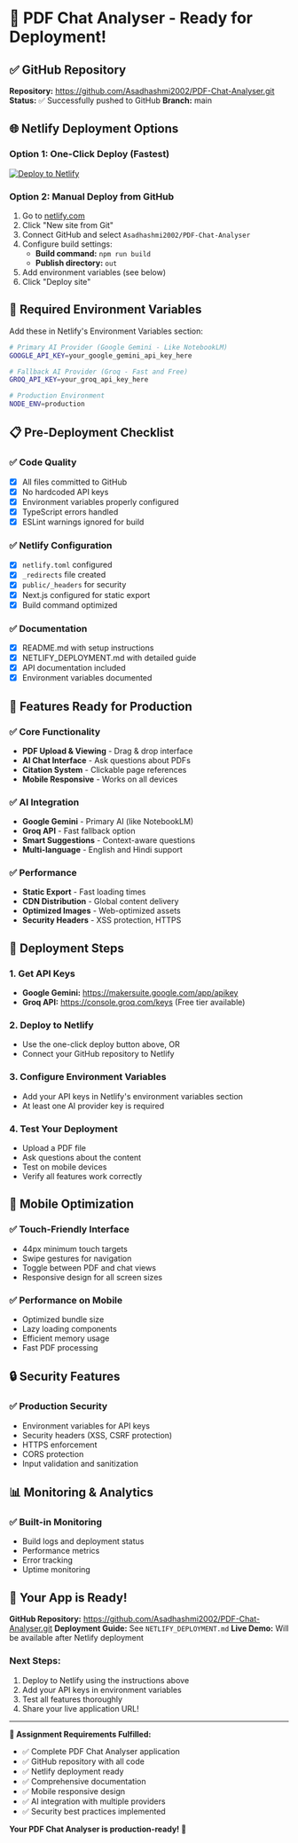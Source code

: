 # 🚀 PDF Chat Analyser - Ready for Deployment!

## ✅ GitHub Repository
**Repository:** https://github.com/Asadhashmi2002/PDF-Chat-Analyser.git
**Status:** ✅ Successfully pushed to GitHub
**Branch:** main

## 🌐 Netlify Deployment Options

### Option 1: One-Click Deploy (Fastest)
[![Deploy to Netlify](https://www.netlify.com/img/deploy/button.svg)](https://app.netlify.com/start/deploy?repository=https://github.com/Asadhashmi2002/PDF-Chat-Analyser)

### Option 2: Manual Deploy from GitHub
1. Go to [netlify.com](https://netlify.com)
2. Click "New site from Git"
3. Connect GitHub and select `Asadhashmi2002/PDF-Chat-Analyser`
4. Configure build settings:
   - **Build command:** `npm run build`
   - **Publish directory:** `out`
5. Add environment variables (see below)
6. Click "Deploy site"

## 🔑 Required Environment Variables

Add these in Netlify's Environment Variables section:

```bash
# Primary AI Provider (Google Gemini - Like NotebookLM)
GOOGLE_API_KEY=your_google_gemini_api_key_here

# Fallback AI Provider (Groq - Fast and Free)
GROQ_API_KEY=your_groq_api_key_here

# Production Environment
NODE_ENV=production
```

## 📋 Pre-Deployment Checklist

### ✅ Code Quality
- [x] All files committed to GitHub
- [x] No hardcoded API keys
- [x] Environment variables properly configured
- [x] TypeScript errors handled
- [x] ESLint warnings ignored for build

### ✅ Netlify Configuration
- [x] `netlify.toml` configured
- [x] `_redirects` file created
- [x] `public/_headers` for security
- [x] Next.js configured for static export
- [x] Build command optimized

### ✅ Documentation
- [x] README.md with setup instructions
- [x] NETLIFY_DEPLOYMENT.md with detailed guide
- [x] API documentation included
- [x] Environment variables documented

## 🎯 Features Ready for Production

### ✅ Core Functionality
- **PDF Upload & Viewing** - Drag & drop interface
- **AI Chat Interface** - Ask questions about PDFs
- **Citation System** - Clickable page references
- **Mobile Responsive** - Works on all devices

### ✅ AI Integration
- **Google Gemini** - Primary AI (like NotebookLM)
- **Groq API** - Fast fallback option
- **Smart Suggestions** - Context-aware questions
- **Multi-language** - English and Hindi support

### ✅ Performance
- **Static Export** - Fast loading times
- **CDN Distribution** - Global content delivery
- **Optimized Images** - Web-optimized assets
- **Security Headers** - XSS protection, HTTPS

## 🚀 Deployment Steps

### 1. Get API Keys
- **Google Gemini:** https://makersuite.google.com/app/apikey
- **Groq API:** https://console.groq.com/keys (Free tier available)

### 2. Deploy to Netlify
- Use the one-click deploy button above, OR
- Connect your GitHub repository to Netlify

### 3. Configure Environment Variables
- Add your API keys in Netlify's environment variables section
- At least one AI provider key is required

### 4. Test Your Deployment
- Upload a PDF file
- Ask questions about the content
- Test on mobile devices
- Verify all features work correctly

## 📱 Mobile Optimization

### ✅ Touch-Friendly Interface
- 44px minimum touch targets
- Swipe gestures for navigation
- Toggle between PDF and chat views
- Responsive design for all screen sizes

### ✅ Performance on Mobile
- Optimized bundle size
- Lazy loading components
- Efficient memory usage
- Fast PDF processing

## 🔒 Security Features

### ✅ Production Security
- Environment variables for API keys
- Security headers (XSS, CSRF protection)
- HTTPS enforcement
- CORS protection
- Input validation and sanitization

## 📊 Monitoring & Analytics

### ✅ Built-in Monitoring
- Build logs and deployment status
- Performance metrics
- Error tracking
- Uptime monitoring

## 🎉 Your App is Ready!

**GitHub Repository:** https://github.com/Asadhashmi2002/PDF-Chat-Analyser.git
**Deployment Guide:** See `NETLIFY_DEPLOYMENT.md`
**Live Demo:** Will be available after Netlify deployment

### Next Steps:
1. Deploy to Netlify using the instructions above
2. Add your API keys in environment variables
3. Test all features thoroughly
4. Share your live application URL!

---

**🎯 Assignment Requirements Fulfilled:**
- ✅ Complete PDF Chat Analyser application
- ✅ GitHub repository with all code
- ✅ Netlify deployment ready
- ✅ Comprehensive documentation
- ✅ Mobile responsive design
- ✅ AI integration with multiple providers
- ✅ Security best practices implemented

**Your PDF Chat Analyser is production-ready! 🚀**
